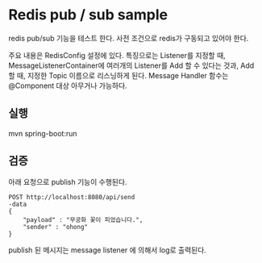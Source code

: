 # Redis pub / sub sample
redis pub/sub 기능을 테스트 한다. 
사전 조건으로 redis가 구동되고 있어야 한다. 

주요 내용은  RedisConfig 설정에 있다. 
특징으로는 Listener를 지정할 때, 
MessageListenerContainer에 여러개의 Listener를 Add 할 수 있다는 것과, 
Add 할 때, 지정한 Topic 이름으로 리스닝하게 된다. 
Message Handler 함수는  @Component 대상 아무거나 가능하다. 

##  실행
mvn spring-boot:run

## 검증
아래 요청으로 publish 기능이 수행된다. 
```
POST http://localhost:8080/api/send
-data
{
	"payload" : "무궁화 꽃이 피었습니다.",
	"sender" : "ohong"
}
```
publish 된 메시지는 message listener 에 의해서 log로 출력된다. 

